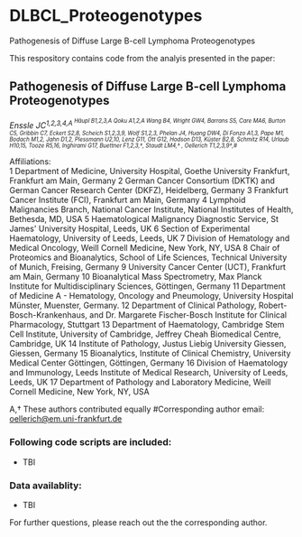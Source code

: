 # DLBCL_Proteogenotypes
Pathogenesis of Diffuse Large B-cell Lymphoma Proteogenotypes

This respository contains code from the analyis presented in the paper: 

## Pathogenesis of Diffuse Large B-cell Lymphoma Proteogenotypes

*Enssle JC<sup>1,2,3,4,A<sup> Häupl B1,2,3,A Qoku A1,2,A Wang B4, Wright GW4, Barrans S5, Care MA6, Burton C5, Gribbin C7, Eckert S2,8, Scheich S1,2,3,9, Wolf S1,2,3, Phelan J4, Huang DW4, Di Fonzo A1,3, Pape M1, Bodach M1,2, Jahn D1,2, Plessmann U2,10, Lenz G11, Ott G12, Hodson D13, Küster B2,8, Schmitz R14, Urlaub H10,15, Tooze R5,16, Inghirami G17, Buettner F1,2,3,†, Staudt LM4,† , Oellerich T1,2,3,9†,#*

Affiliations:	
1	Department of Medicine, University Hospital, Goethe University Frankfurt, Frankfurt am Main, Germany
2	German Cancer Consortium (DKTK) and German Cancer Research Center (DKFZ), Heidelberg, Germany
3	Frankfurt Cancer Institute (FCI), Frankfurt am Main, Germany
4	Lymphoid Malignancies Branch, National Cancer Institute, National Institutes of Health, Bethesda, MD, USA
5	Haematological Malignancy Diagnostic Service, St James' University Hospital, Leeds, UK
6	Section of Experimental Haematology, University of Leeds, Leeds, UK
7	Division of Hematology and Medical Oncology, Weill Cornell Medicine, New York, NY, USA
8	Chair of Proteomics and Bioanalytics, School of Life Sciences, Technical University of Munich, Freising, Germany
9	University Cancer Center (UCT), Frankfurt am Main, Germany
10	Bioanalytical Mass Spectrometry, Max Planck Institute for Multidisciplinary Sciences, Göttingen, Germany
11	Department of Medicine A - Hematology, Oncology and Pneumology, University Hospital Münster, Muenster, Germany.
12	Department of Clinical Pathology, Robert-Bosch-Krankenhaus, and Dr. Margarete Fischer-Bosch Institute for Clinical Pharmacology, Stuttgart
13	Department of Haematology, Cambridge Stem Cell Institute, University of Cambridge, Jeffrey Cheah Biomedical Centre, Cambridge, UK
14	Institute of Pathology, Justus Liebig University Giessen, Giessen, Germany
15	Bioanalytics, Institute of Clinical Chemistry, University Medical Center Göttingen, Göttingen, Germany
16	Division of Haematology and Immunology, Leeds Institute of Medical Research, University of Leeds, Leeds, UK
17	Department of Pathology and Laboratory Medicine, Weill Cornell Medicine, New York, NY, USA

A,† These authors contributed equally
#Corresponding author email: oellerich@em.uni-frankfurt.de 

### Following code scripts are included:
- TBI

### Data availablity:
- TBI

For further questions, please reach out the the corresponding author.

